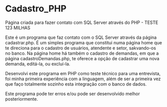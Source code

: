 # Cadastro_PHP
Página criada para fazer contato com SQL Server através do PHP - TESTE 123 MILHAS

Este é um programa que faz contato com o SQL Server através da página cadastrar.php.
É um simples programa que constitui numa página home que te direciona para o cadastro de usuários, atendente e setor, sakvando-os no banco.
Na página home há também o cadastro de demandas, em que a página cadastroDemandas.php, te oferece a opção de cadastrar uma nova demanda, editá-la, ou excluí-la.

Desenvolvi este programa em PHP como teste técnico para uma entrevista, foi minha primeira experiência com a linguagem, além de ser a primeira vez que faço totalmente
sozinho esta integração com o banco de dados.

Este programa pode ter erros e/ou pode ser desenvolvido melhor posteriormente.
